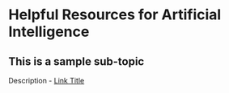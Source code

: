 # Helpful Resources for Artificial Intelligence

## This is a sample sub-topic
Description - [Link Title](url)